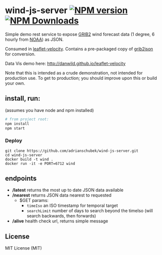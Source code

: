 # wind-js-server [![NPM version][npm-image]][npm-url] [![NPM Downloads][npm-downloads-image]][npm-url]

Simple demo rest service to expose [GRIB2](http://en.wikipedia.org/wiki/GRIB) wind forecast data 
(1 degree, 6 hourly from [NOAA](http://nomads.ncep.noaa.gov/)) as JSON. <br/>

Consumed in [leaflet-velocity](https://github.com/danwild/leaflet-velocity).
Contains a pre-packaged copy of [grib2json](https://github.com/cambecc/grib2json) for conversion.

Data Vis demo here: http://danwild.github.io/leaflet-velocity

Note that this is intended as a crude demonstration, not intended for production use.
To get to production; you should improve upon this or build your own.

## install, run:

(assumes you have node and npm installed)

```bash
# from project root:
npm install
npm start
```
### Deploy
```
git clone https://github.com/adrianschubek/wind-js-server.git
cd wind-js-server
docker build -t wind .
docker run -it -e PORT=6712 wind
```

## endpoints
- **/latest** returns the most up to date JSON data available
- **/nearest** returns JSON data nearest to requested
	- $GET params:
		- `timeIso` an ISO timestamp for temporal target
		- `searchLimit` number of days to search beyond the timeIso (will search backwards, then forwards)
- **/alive** health check url, returns simple message

## License
MIT License (MIT)

[npm-image]: https://badge.fury.io/js/wind-js-server.svg
[npm-url]: https://www.npmjs.com/package/wind-js-server
[npm-downloads-image]: https://img.shields.io/npm/dt/wind-js-server.svg